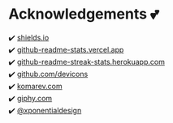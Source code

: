 # Acknowledgements 💕

✔️ [shields.io](https://img.shields.io)\
✔️ [github-readme-stats.vercel.app](https://github-readme-stats.vercel.app)\
✔️ [github-readme-streak-stats.herokuapp.com](https://github-readme-streak-stats.herokuapp.com)\
✔️ [github.com/devicons](https://github.com/devicons)\
✔️ [komarev.com](https://komarev.com)\
✔️ [giphy.com](https://media.giphy.com)\
✔️ [@xponentialdesign](https://giphy.com/xponentialdesign)
